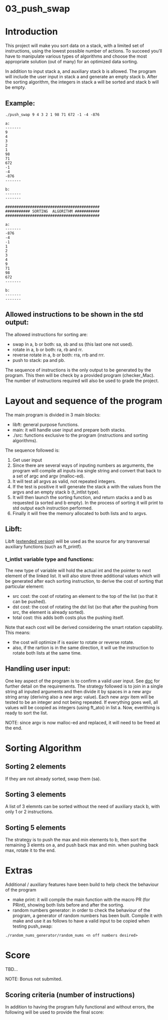 # 03_push_swap
# Introduction
This project will make you sort data on a stack, with a limited set of instructions, using the lowest possible number of actions. To succeed you’ll have to manipulate various types of algorithms and choose the most appropriate solution (out of many) for an optimized data sorting.

In addition to input stack a, and auxiliary stack b is allowed. The program will include the user input in stack a and generate an empty stack b. After the sorting algorithm, the integers in stack a will be sorted and stack b will be empty.

## Example:
```
./push_swap 9 4 3 2 1 98 71 672 -1 -4 -876

a:
-------
9
4
3
2
1
98
71
672
-1
-4
-876
-------

b:
-------
-------

##########################################
########### SORTING  ALGORITHM ###########
##########################################

a:
-------
-876
-4
-1
1
2
3
4
9
71
98
672
-------

b:
-------
-------
```

## Allowed instructions to be shown in the std output:
The allowed instructions for sorting are:
- swap in a, b or both: sa, sb and ss (this last one not used).
- rotate in a, b or both: ra, rb and rr.
- reverse rotate in a, b or both: rra, rrb and rrr.
- push to stack: pa and pb.

The sequence of instructions is the only output to be generated by the program. This then will be check by a provided program (checker_Mac). The number of instructions required will also be used to grade the project.

# Layout and sequence of the program
The main program is divided in 3 main blocks:
- libft: general purpose functions.
- main: it will handle user input and prepare both stacks.
- ./src: functions exclusive to the program (instructions and sorting algorithms).

The sequence followed is:
1. Get user input
2. Since there are several ways of inputing numbers as arguments, the program will compile all inputs ina single string and convert that back to a set of argc and argv (malloc-ed).
3. It will test all argvs as valid, not repeated integers.
4. If the test is positive it will generate the stack a with the values from the argvs and an empty stack b (t_intlst type).
5. It will then launch the sorting function, and return stacks a and b as requested (a sorted and b empty). In the process of sorting it will print to std output each instruction performed.
6. Finally it will free the memory allocated to both lists and to argvs.


## Libft:
Libft ([extended version](https://github.com/ikersojo/00_extended_libft)) will be used as the source for any transversal auxiliary functions (such as ft_printf).

### t_intlst variable type and functions:
The new type of variable will hold the actual int and the pointer to next element of the linked list. It will also store three additional values which will be generated after each sorting instruction, to derive the cost of sorting that particular element:
- src cost: the cost of rotating an element to the top of the list (so that it can be pushed).
- dst cost: the cost of rotating the dst list (so that after the pushing from src, the element is already sorted).
- total cost: this adds both costs plus the pushing itself.

Note that each cost will be derived considering the smart rotation capability. This means:
- the cost will optimize if is easier to rotate or reverse rotate.
- also, if the rartion is in the same direction, it will ue the instruction to rotate both lists at the same time.

## Handling user input:
One key aspect of the program is to confirm a valid user input. See [doc](https://github.com/ikersojo/03_push_swap/tree/main/doc) for further detail on the requirements. The strategy followed is to join in a single string all inputed arguments and then divide it by spaces in a new argv string array (deriving also a new argc value).
Each new argv item will be tested to be an integer and not being repeated.
If everything goes well, all values will be coopied as integers (using ft_atoi) in list a.
Now, everithing is ready to sort the list.

NOTE: since argv is now malloc-ed and replaced, it will need to be freed at the end.

# Sorting Algorithm
## Sorting 2 elements
If they are not already sorted, swap them (sa).

## Sorting 3 elements
A list of 3 elemnts can be sorted without the need of auxiliary stack b, with only 1 or 2 instructions.

## Sorting 5 elements
The strategy is to push the max and min elements to b, then sort the remaining 3 elemts on a, and push back max and min. when pushing back max, rotate it to the end.


# Extras
Additional / auxiliary features have been build to help check the behaviour of the program
- make print: it will compile the main function with the macro PR (for PRint), showing both lists before and after the sorting.
- random numbers generator: in order to check the behaviour of the program, a generator of random numbers has been built. Compile it with make and use it as follows to have a valid input to be copied when testing push_swap:

```
./random_nums_generator/random_nums <n off numbers desired>
```

# Score
TBD...

NOTE: Bonus not submited.

## Scoring criteria (number of instructions)
In addition to having the program fully functional and without errors, the following will be used to provide the final score: